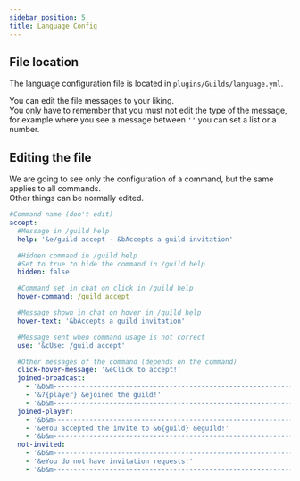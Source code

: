 ```yaml
---
sidebar_position: 5
title: Language Config
---
```


## File location

The language configuration file is located in `plugins/Guilds/language.yml`.

You can edit the file messages to your liking. <br/>
You only have to remember that you must not edit the type of the message,
for example where you see a message between `''` you can set a list or a number.

## Editing the file

We are going to see only the configuration of a command, but the same applies to all commands. <br/>
Other things can be normally edited. <br/>

```yaml title="config.yml"
#Command name (don't edit)
accept:
  #Message in /guild help
  help: '&e/guild accept - &bAccepts a guild invitation'

  #Hidden command in /guild help
  #Set to true to hide the command in /guild help
  hidden: false

  #Command set in chat on click in /guild help
  hover-command: /guild accept

  #Message shown in chat on hover in /guild help
  hover-text: '&bAccepts a guild invitation'

  #Message sent when command usage is not correct
  use: '&cUse: /guild accept'

  #Other messages of the command (depends on the command)
  click-hover-message: '&eClick to accept!'
  joined-broadcast:
    - '&b&m-------------------------------------------------------------'
    - '&7{player} &ejoined the guild!'
    - '&b&m-------------------------------------------------------------'
  joined-player:
    - '&b&m-------------------------------------------------------------'
    - '&eYou accepted the invite to &6{guild} &eguild!'
    - '&b&m-------------------------------------------------------------'
  not-invited:
    - '&b&m-------------------------------------------------------------'
    - '&eYou do not have invitation requests!'
    - '&b&m-------------------------------------------------------------'
```